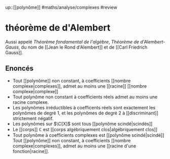 up::[[polynôme]]
#maths/analyse/complexes #review 
# théorème de d'Alembert
Aussi appelé _Théorème fondamental de l'algèbre_, _Théorème de d'Alembert-Gauss_, du nom de [[Jean le Rond d'Alembert]] et de [[Carl Friedrich Gauss]].


## Enoncés

 - Tout [[polynôme]] non constant, à coefficients [[nombre complexe|complexes]], admet au moins une [[racine]] [[nombre complexe|complexe]]
 - Tout polynôme non constant à coefficients réels admet au moins une racine complexe.
 - Les polynômes irréductibles à coefficents réels sont exactement les polynômes de degré 1, et les polynômes de degré 2 à [[discriminant]] strictement négatif.
 - Les polynômes sur $\C[X]$ sont tous [[polynôme scindé|scindés]]
 - Le [[corps]] $\mathbb C$ est [[corps algébriquement clos|algébriquement clos]]
 - Tout polynôme à coefficients complexes est [[polynôme scindé|scindé]]
Tout [[polynôme]] non constant, à coefficients [[nombre complexe|complexes]], admet au moins une [[racine d'une fonction|racine]].

